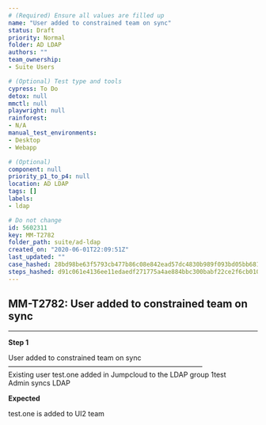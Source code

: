 ```yaml
---
# (Required) Ensure all values are filled up
name: "User added to constrained team on sync"
status: Draft
priority: Normal
folder: AD LDAP
authors: ""
team_ownership: 
- Suite Users

# (Optional) Test type and tools
cypress: To Do
detox: null
mmctl: null
playwright: null
rainforest: 
- N/A
manual_test_environments: 
- Desktop
- Webapp

# (Optional)
component: null
priority_p1_to_p4: null
location: AD LDAP
tags: []
labels: 
- ldap

# Do not change
id: 5602311
key: MM-T2782
folder_path: suite/ad-ldap
created_on: "2020-06-01T22:09:51Z"
last_updated: ""
case_hashed: 28bd98be63f5793cb477b86c08e842ead57dc4830b989f093bd05bb6810fdacc59ae162e933877c8e9ce0a8c87384229
steps_hashed: d91c061e4136ee11edaedf271775a4ae884bbc300babf22ce2f6cb0104108b1dcb077df9afe9fbe97d0fa26c697c4b10
---
```


## MM-T2782: User added to constrained team on sync

---

**Step 1**

User added to constrained team on sync\
————————————————————————————\
Existing user test.one added in Jumpcloud to the LDAP group 1test\
Admin syncs LDAP

**Expected**

test.one is added to UI2 team
